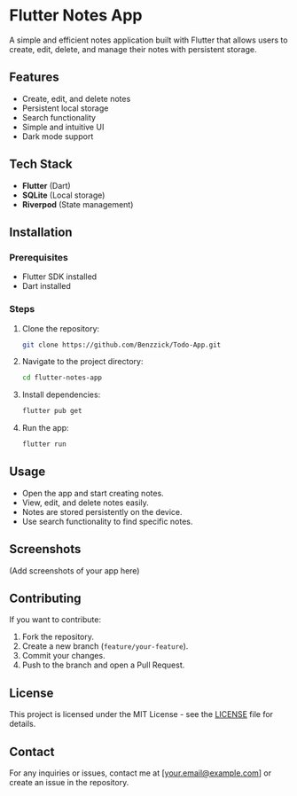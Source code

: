 # Flutter Notes App

A simple and efficient notes application built with Flutter that allows users to create, edit, delete, and manage their notes with persistent storage.

## Features
- Create, edit, and delete notes
- Persistent local storage
- Search functionality
- Simple and intuitive UI
- Dark mode support

## Tech Stack
- **Flutter** (Dart)
- **SQLite** (Local storage)
- **Riverpod** (State management)

## Installation

### Prerequisites
- Flutter SDK installed
- Dart installed

### Steps
1. Clone the repository:
   ```sh
   git clone https://github.com/Benzzick/Todo-App.git
   ```
2. Navigate to the project directory:
   ```sh
   cd flutter-notes-app
   ```
3. Install dependencies:
   ```sh
   flutter pub get
   ```
4. Run the app:
   ```sh
   flutter run
   ```

## Usage
- Open the app and start creating notes.
- View, edit, and delete notes easily.
- Notes are stored persistently on the device.
- Use search functionality to find specific notes.

## Screenshots
(Add screenshots of your app here)

## Contributing
If you want to contribute:
1. Fork the repository.
2. Create a new branch (`feature/your-feature`).
3. Commit your changes.
4. Push to the branch and open a Pull Request.

## License
This project is licensed under the MIT License - see the [LICENSE](LICENSE) file for details.

## Contact
For any inquiries or issues, contact me at [your.email@example.com] or create an issue in the repository.

